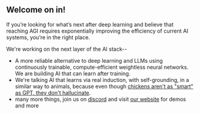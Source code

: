 ## Welcome on in!

If you’re looking for what’s next after deep learning and believe that reaching AGI requires exponentially improving the efficiency of current AI systems, you’re in the right place.

We're working on the next layer of the AI stack-- 
* A more reliable alternative to deep learning and LLMs using continuously trainable, compute-efficient weightless neural networks. We are building AI that can learn after training.
* We're talking AI that learns via real induction, with self-grounding, in a similar way to animals, because even though [chickens aren't as "smart" as GPT, they don't hallucinate](https://en.wikipedia.org/wiki/Problem_of_induction#:~:text=Domestic%20animals%20expect,to%20the%20chicken.).
* many more things, join us on [discord](https://discord.gg/Zg9bHPYss5) and visit [our website](https://www.aolabs.ai/) for demos and more

